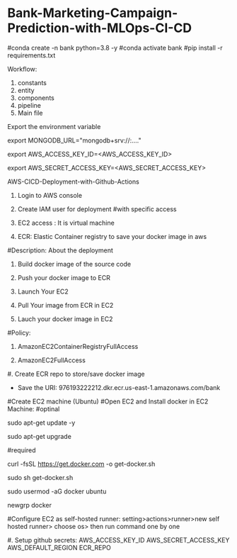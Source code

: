# Bank-Marketing-Campaign-Prediction-with-MLOps-CI-CD

#conda create -n bank python=3.8 -y
#conda activate bank
#pip install -r requirements.txt

Workflow:

1. constants
2. entity
3. components
4. pipeline
5. Main file

Export the environment variable


export MONGODB_URL="mongodb+srv://<username>:<password>...."

export AWS_ACCESS_KEY_ID=<AWS_ACCESS_KEY_ID>



export AWS_SECRET_ACCESS_KEY=<AWS_SECRET_ACCESS_KEY>


AWS-CICD-Deployment-with-Github-Actions
1. Login to AWS console
2. Create IAM user for deployment
#with specific access

1. EC2 access : It is virtual machine

2. ECR: Elastic Container registry to save your docker image in aws


#Description: About the deployment

1. Build docker image of the source code

2. Push your docker image to ECR

3. Launch Your EC2 

4. Pull Your image from ECR in EC2

5. Lauch your docker image in EC2

#Policy:

1. AmazonEC2ContainerRegistryFullAccess

2. AmazonEC2FullAccess


#. Create ECR repo to store/save docker image
- Save the URI: 976193222212.dkr.ecr.us-east-1.amazonaws.com/bank

#Create EC2 machine (Ubuntu)
#Open EC2 and Install docker in EC2 Machine:
#optinal

sudo apt-get update -y

sudo apt-get upgrade

#required

curl -fsSL https://get.docker.com -o get-docker.sh

sudo sh get-docker.sh

sudo usermod -aG docker ubuntu

newgrp docker

#Configure EC2 as self-hosted runner:
setting>actions>runner>new self hosted runner> choose os> then run command one by one

#. Setup github secrets:
AWS_ACCESS_KEY_ID
AWS_SECRET_ACCESS_KEY
AWS_DEFAULT_REGION
ECR_REPO

